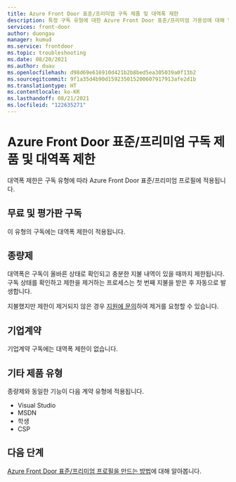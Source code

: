 ```yaml
---
title: Azure Front Door 표준/프리미엄 구독 제품 및 대역폭 제한
description: 특정 구독 유형에 대한 Azure Front Door 표준/프리미엄 가용성에 대해 알아봅니다.
services: front-door
author: duongau
manager: kumud
ms.service: frontdoor
ms.topic: troubleshooting
ms.date: 08/20/2021
ms.author: duau
ms.openlocfilehash: d98d69e616910d421b2b8bed5ea305039a0f13b2
ms.sourcegitcommit: 9f1a35d4b90d159235015200607917913afe2d1b
ms.translationtype: HT
ms.contentlocale: ko-KR
ms.lasthandoff: 08/21/2021
ms.locfileid: "122635271"
---
```

# <a name="azure-front-door-standardpremium-subscription-offers-and-bandwidth-throttling"></a>Azure Front Door 표준/프리미엄 구독 제품 및 대역폭 제한

대역폭 제한은 구독 유형에 따라 Azure Front Door 표준/프리미엄 프로필에 적용됩니다.

## <a name="free-and-trial-subscription"></a>무료 및 평가판 구독

이 유형의 구독에는 대역폭 제한이 적용됩니다.

## <a name="pay-as-you-go"></a>종량제

대역폭은 구독이 올바른 상태로 확인되고 충분한 지불 내역이 있을 때까지 제한됩니다. 구독 상태를 확인하고 제한을 제거하는 프로세스는 첫 번째 지불을 받은 후 자동으로 발생합니다.

지불했지만 제한이 제거되지 않은 경우 [지원에 문의](https://portal.azure.com/?#blade/Microsoft_Azure_Support/HelpAndSupportBlade)하여 제거를 요청할 수 있습니다.

## <a name="enterprise-agreements"></a>기업계약

기업계약 구독에는 대역폭 제한이 없습니다.

## <a name="other-offer-types"></a>기타 제품 유형

종량제와 동일한 기능이 다음 계약 유형에 적용됩니다.

* Visual Studio
* MSDN
* 학생
* CSP

## <a name="next-steps"></a>다음 단계

[Azure Front Door 표준/프리미엄 프로필을 만드는 방법](create-front-door-portal.md)에 대해 알아봅니다.
